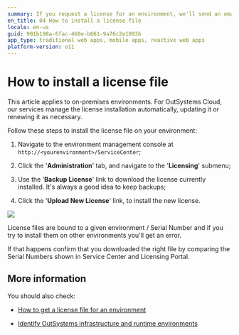 ```yaml
---
summary: If you request a license for an environment, we'll send an email with it. Go to the environment management console to install the new license.
en_title: 04 How to install a license file
locale: en-us
guid: 901b198a-6fac-460e-b661-9a76c2e1093b
app_type: traditional web apps, mobile apps, reactive web apps
platform-version: o11
---
```


# How to install a license file

<div class="info" markdown="1">

This article applies to on-premises environments. For OutSystems Cloud, our services manage the license installation automatically, updating it or renewing it as necessary.

</div>

Follow these steps to install the license file on your environment:

1. Navigate to the environment management console at `http://<yourenvironment>/ServiceCenter`;

2. Click the '**Administration**' tab, and navigate to the '**Licensing**' submenu;

3. Use the '**Backup License**' link to download the license currently installed. It's always a good idea to keep backups;

4. Click the '**Upload New License**' link, to install the new license.

![](images/howto-install-license_0.png)

<div class="info" markdown="1">

License files are bound to a given environment / Serial Number and if you try to install them on other environments you'll get an error.
</div>

If that happens confirm that you downloaded the right file by comparing the Serial Numbers shown in Service Center and Licensing Portal.

## More information

You should also check:

* [How to get a license file for an environment](get-license-for-env.md)

* [Identify OutSystems infrastructure and runtime environments](https://success.outsystems.com/Support/Licensing/Understanding_how_to_identify_OutSystems_infrastructure_and_runtime_environments)
